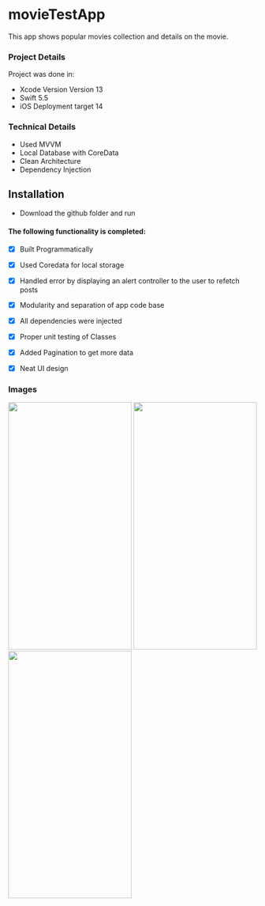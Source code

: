 # movieTestApp

This app shows popular movies collection and details on the movie.

### Project Details 

Project was done in:
* Xcode Version Version 13
* Swift 5.5
* iOS Deployment target 14

### Technical Details
* Used MVVM
* Local Database with CoreData
* Clean Architecture
* Dependency Injection

## Installation
* Download the github folder and run

#### The following functionality is completed:

- [x] Built Programmatically 
- [x] Used Coredata for local storage
- [x] Handled error by displaying an alert controller to the user to refetch posts
- [x] Modularity and separation of app code base
- [x] All dependencies were injected
- [x] Proper unit testing of Classes
- [x] Added Pagination to get more data
- [x] Neat UI design



### Images

<img width="250" height="500" src="https://github.com/Crowntopsss/movieTestApp/blob/main/Images/img1.png" alt="">  <img width="250" height="500" src="https://github.com/Crowntopsss/movieTestApp/blob/main/Images/img2.png" alt=""> <img width="250" height="500" src="https://github.com/Crowntopsss/movieTestApp/blob/main/Images/img3.png" alt="">
